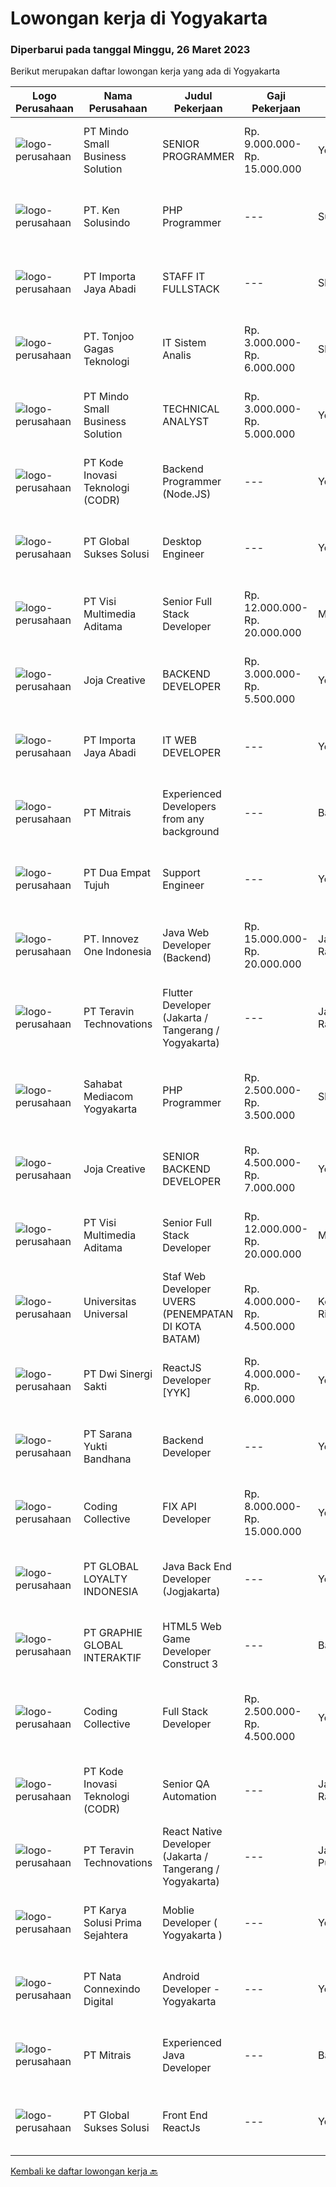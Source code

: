 
  # Lowongan kerja di Yogyakarta

  ### Diperbarui pada tanggal Minggu, 26 Maret 2023

  Berikut merupakan daftar lowongan kerja yang ada di Yogyakarta

  |Logo Perusahaan | Nama Perusahaan | Judul Pekerjaan | Gaji Pekerjaan | Lokasi | Deskripsi | Tanggal diunggah | Pranala |
  | -------------- | --------------- | --------------- | --------- | --------- | -------------- | ------- | ----------- |
  |![logo-perusahaan](https://i.ibb.co/sqvTCh9/112815900-stock-vector-no-image-available-icon-flat-vector.webp)|PT Mindo Small Business Solution|SENIOR PROGRAMMER|Rp. 9.000.000-Rp. 15.000.000|Yogyakarta|Qualifications: Expertise in one of these Programming languages is a must (python, PHP or Golang). Good analytical skills and ability to follow the...|Sabtu, 25 Maret 2023|https://www.jobstreet.co.id/id/job/senior-programmer-4256947?token=0~52b8ae71-b215-4365-8ff0-5483bd61472b&sectionRank=1&jobId=jobstreet-id-job-4256947|
|![logo-perusahaan](https://image-service-cdn.seek.com.au/eeedbf29fb216a252c7c88839dd97e89c90722d5/ee4dce1061f3f616224767ad58cb2fc751b8d2dc)|PT. Ken Solusindo|PHP Programmer|---|Surakarta|Ken Solusindo is looking for candidates to fill in positions as PHP Programmer based in Solo / Yogyakarta with the following terms:Qualifications:...|Jumat, 24 Maret 2023|https://www.jobstreet.co.id/id/job/php-programmer-4263530?token=0~52b8ae71-b215-4365-8ff0-5483bd61472b&sectionRank=2&jobId=jobstreet-id-job-4263530|
|![logo-perusahaan](https://image-service-cdn.seek.com.au/cd40cd7d97052507a8ec3890747892cc72020ed8/ee4dce1061f3f616224767ad58cb2fc751b8d2dc)|PT Importa Jaya Abadi|STAFF IT FULLSTACK|---|Sleman|IT FULLSTACKKUALIFIKASI Usia maksimal 25 tahun Pendidikan IT/System Informasi Familiar dengan PHP, Rest API, Laravel, CI MySQL, CSS dan JQuery,...|Rabu, 22 Maret 2023|https://www.jobstreet.co.id/id/job/staff-it-fullstack-4251542?token=0~52b8ae71-b215-4365-8ff0-5483bd61472b&sectionRank=3&jobId=jobstreet-id-job-4251542|
|![logo-perusahaan](https://image-service-cdn.seek.com.au/4600908cb60ff997f84b15ff5c52e4f4c2ee93ea/ee4dce1061f3f616224767ad58cb2fc751b8d2dc)|PT. Tonjoo Gagas Teknologi|IT Sistem Analis|Rp. 3.000.000-Rp. 6.000.000|Sleman|✔ Requirement: Memiliki pengetahuan teknis yang baik tentang teknologi web (sistem informasi, website, aplikasi mobile). Memiliki pengalaman...|Rabu, 22 Maret 2023|https://www.jobstreet.co.id/id/job/it-sistem-analis-4252347?token=0~52b8ae71-b215-4365-8ff0-5483bd61472b&sectionRank=4&jobId=jobstreet-id-job-4252347|
|![logo-perusahaan](https://i.ibb.co/sqvTCh9/112815900-stock-vector-no-image-available-icon-flat-vector.webp)|PT Mindo Small Business Solution|TECHNICAL ANALYST|Rp. 3.000.000-Rp. 5.000.000|Yogyakarta|Minimum Qualifications and Experience : Bachelor's degree in related fields. Have at least 2 years of working experience in the related field...|Kamis, 23 Maret 2023|https://www.jobstreet.co.id/id/job/technical-analyst-4260947?token=0~52b8ae71-b215-4365-8ff0-5483bd61472b&sectionRank=5&jobId=jobstreet-id-job-4260947|
|![logo-perusahaan](https://image-service-cdn.seek.com.au/6d97a4ffe0f325e8e84b260a2064eead4009eff7/ee4dce1061f3f616224767ad58cb2fc751b8d2dc)|PT Kode Inovasi Teknologi (CODR)|Backend Programmer (Node.JS)|---|Yogyakarta|Requirements: Strong ability to facilitate and teach lectures Proficient in the use of a specific programming language (Node.JS / React) Skilled in...|Jumat, 24 Maret 2023|https://www.jobstreet.co.id/id/job/backend-programmer-node.js-4263313?token=0~52b8ae71-b215-4365-8ff0-5483bd61472b&sectionRank=6&jobId=jobstreet-id-job-4263313|
|![logo-perusahaan](https://image-service-cdn.seek.com.au/f494db2ac8c7d08350bf47fb863706a2c8511c12/ee4dce1061f3f616224767ad58cb2fc751b8d2dc)|PT Global Sukses Solusi|Desktop Engineer|---|Yogyakarta|Job SummaryOur backend programmer will develop and maintain custom modifications to ERP's core system. Develop and maintain data integration and...|Jumat, 24 Maret 2023|https://www.jobstreet.co.id/id/job/desktop-engineer-4255189?token=0~52b8ae71-b215-4365-8ff0-5483bd61472b&sectionRank=7&jobId=jobstreet-id-job-4255189|
|![logo-perusahaan](https://image-service-cdn.seek.com.au/77d5dc00becab49233feb1de82d916f236fba28a/ee4dce1061f3f616224767ad58cb2fc751b8d2dc)|PT Visi Multimedia Aditama|Senior Full Stack Developer|Rp. 12.000.000-Rp. 20.000.000|Malang|Responsibilities: Develop application using ReactJs and/or NextJS. Work closely with Product Leader to design and build new features and insightful...|Sabtu, 25 Maret 2023|https://www.jobstreet.co.id/id/job/senior-full-stack-developer-4257369?token=0~52b8ae71-b215-4365-8ff0-5483bd61472b&sectionRank=8&jobId=jobstreet-id-job-4257369|
|![logo-perusahaan](https://image-service-cdn.seek.com.au/60d7583092c3b48195dbdf83e42b2c982351ddda/ee4dce1061f3f616224767ad58cb2fc751b8d2dc)|Joja Creative|BACKEND DEVELOPER|Rp. 3.000.000-Rp. 5.500.000|Yogyakarta|RESPONSIBILITIES:·        Participate in the entire application lifecycle, focusing on coding and debugging·        Write clean code to develop...|Jumat, 24 Maret 2023|https://www.jobstreet.co.id/id/job/backend-developer-4256747?token=0~52b8ae71-b215-4365-8ff0-5483bd61472b&sectionRank=9&jobId=jobstreet-id-job-4256747|
|![logo-perusahaan](https://image-service-cdn.seek.com.au/cd40cd7d97052507a8ec3890747892cc72020ed8/ee4dce1061f3f616224767ad58cb2fc751b8d2dc)|PT Importa Jaya Abadi|IT WEB DEVELOPER|---|Yogyakarta|IT WEB DEVELOPERKUALIFIKASI Usia maksimal 30 tahun Pendidikan IT/System Informasi Familiar dengan PHP, Rest API, Laravel, CI MySQL, CSS dan JQuery,...|Rabu, 22 Maret 2023|https://www.jobstreet.co.id/id/job/it-web-developer-4252645?token=0~52b8ae71-b215-4365-8ff0-5483bd61472b&sectionRank=10&jobId=jobstreet-id-job-4252645|
|![logo-perusahaan](https://image-service-cdn.seek.com.au/969b0c47f133a1e0155056a5d964c63953dd6304/ee4dce1061f3f616224767ad58cb2fc751b8d2dc)|PT Mitrais|Experienced Developers from any background|---|Bali|Build your Career with Mitrais ! We're looking for experienced Software Engineers from any background to be part of our team. What will you be doing? ...|Jumat, 24 Maret 2023|https://www.jobstreet.co.id/id/job/experienced-developers-from-any-background-4262572?token=0~52b8ae71-b215-4365-8ff0-5483bd61472b&sectionRank=11&jobId=jobstreet-id-job-4262572|
|![logo-perusahaan](https://image-service-cdn.seek.com.au/77b21a0ee2c136c382dd20b539140dcaf7d79275/ee4dce1061f3f616224767ad58cb2fc751b8d2dc)|PT Dua Empat Tujuh|Support Engineer|---|Yogyakarta|Kualifikasi: SMK, D3, S1 TKJ, RPL, Sistem Informasi / Teknik Informatika Mengerti algoritma pemrograman Menguasai minimal satu bahasa pemrograman...|Selasa, 21 Maret 2023|https://www.jobstreet.co.id/id/job/support-engineer-4249367?token=0~52b8ae71-b215-4365-8ff0-5483bd61472b&sectionRank=12&jobId=jobstreet-id-job-4249367|
|![logo-perusahaan](https://image-service-cdn.seek.com.au/5ac1ce894c015b4831ba1d1458ad5a1b4e630a93/ee4dce1061f3f616224767ad58cb2fc751b8d2dc)|PT. Innovez One Indonesia|Java Web Developer (Backend)|Rp. 15.000.000-Rp. 20.000.000|Jakarta Raya|We are looking for a dynamic and talented Java Full-Stack Developer with strong OOAD background to join our global team. You will work in a SCRUM team...|Jumat, 24 Maret 2023|https://www.jobstreet.co.id/id/job/java-web-developer-backend-4273459?token=0~52b8ae71-b215-4365-8ff0-5483bd61472b&sectionRank=13&jobId=jobstreet-id-job-4273459|
|![logo-perusahaan](https://image-service-cdn.seek.com.au/7f5c1a5170737cbfb72ba21f6ae2e7b8eb200d86/ee4dce1061f3f616224767ad58cb2fc751b8d2dc)|PT Teravin Technovations|Flutter  Developer (Jakarta / Tangerang / Yogyakarta)|---|Jakarta Raya|We are looking for a great JavaScript developer who is proficient with Flutter Developer. Requirements :  Minimum Diploma or Bachelor Degree, majoring...|Jumat, 24 Maret 2023|https://www.jobstreet.co.id/id/job/flutter-developer-jakarta-tangerang-yogyakarta-4258969?token=0~52b8ae71-b215-4365-8ff0-5483bd61472b&sectionRank=14&jobId=jobstreet-id-job-4258969|
|![logo-perusahaan](https://i.ibb.co/sqvTCh9/112815900-stock-vector-no-image-available-icon-flat-vector.webp)|Sahabat Mediacom Yogyakarta|PHP Programmer|Rp. 2.500.000-Rp. 3.500.000|Sleman|Responsibilities :Mengembangkan aplikasi untuk kebutuhan clientRequirement :Memiliki semangat belajar secara mandiriMenguasai salah satu framework...|Jumat, 24 Maret 2023|https://www.jobstreet.co.id/id/job/php-programmer-4273306?token=0~52b8ae71-b215-4365-8ff0-5483bd61472b&sectionRank=15&jobId=jobstreet-id-job-4273306|
|![logo-perusahaan](https://image-service-cdn.seek.com.au/cba56cb55412127b788761e947bb24c7bee34e1a/ee4dce1061f3f616224767ad58cb2fc751b8d2dc)|Joja Creative|SENIOR BACKEND DEVELOPER|Rp. 4.500.000-Rp. 7.000.000|Yogyakarta|RESPONSIBILITIES:·        Participate in the entire application lifecycle, focusing on coding and debugging·        Write clean code to develop...|Jumat, 24 Maret 2023|https://www.jobstreet.co.id/id/job/senior-backend-developer-4256745?token=0~52b8ae71-b215-4365-8ff0-5483bd61472b&sectionRank=16&jobId=jobstreet-id-job-4256745|
|![logo-perusahaan](https://image-service-cdn.seek.com.au/b8528c389ba1b59ec14f571684d5a518b5b2a7b1/ee4dce1061f3f616224767ad58cb2fc751b8d2dc)|PT Visi Multimedia Aditama|Senior Full Stack Developer|Rp. 12.000.000-Rp. 20.000.000|Malang|Responsibilities: Develop application using ReactJs and/or NextJS. Work closely with Product Leader to design and build new features and insightful...|Jumat, 24 Maret 2023|https://www.jobstreet.co.id/id/job/senior-full-stack-developer-4273813?token=0~52b8ae71-b215-4365-8ff0-5483bd61472b&sectionRank=17&jobId=jobstreet-id-job-4273813|
|![logo-perusahaan](https://image-service-cdn.seek.com.au/872a4f5f67ec54088d1d3b199ea228bef1b40ae9/ee4dce1061f3f616224767ad58cb2fc751b8d2dc)|Universitas Universal|Staf Web Developer UVERS (PENEMPATAN DI KOTA BATAM)|Rp. 4.000.000-Rp. 4.500.000|Kepulauan Riau|-Minimal Lulusan S1 Bidang Ilmu Komputer/ Pemrograman-Menguasai konsep web dasar (PHP,HTML,JavaScript,Jquery,etc)-Menguasai framework Laravel dan...|Senin, 20 Maret 2023|https://www.jobstreet.co.id/id/job/staf-web-developer-uvers-penempatan-di-kota-batam-4268578?token=0~52b8ae71-b215-4365-8ff0-5483bd61472b&sectionRank=18&jobId=jobstreet-id-job-4268578|
|![logo-perusahaan](https://image-service-cdn.seek.com.au/e95a061b735bddab1e607e5a77ffcd7088c1c24d/ee4dce1061f3f616224767ad58cb2fc751b8d2dc)|PT Dwi Sinergi Sakti|ReactJS Developer [YYK]|Rp. 4.000.000-Rp. 6.000.000|Yogyakarta|Sebelum anda melamar pastikan anda Domisili di Yogyakarta atau berkenan pindah ke Yogyakarta.Deskripsi PekerjaanSaat ini kita sedang membangun...|Kamis, 23 Maret 2023|https://www.jobstreet.co.id/id/job/reactjs-developer-%5Byyk%5D-4272270?token=0~52b8ae71-b215-4365-8ff0-5483bd61472b&sectionRank=19&jobId=jobstreet-id-job-4272270|
|![logo-perusahaan](https://image-service-cdn.seek.com.au/d532815e7d216534ef42926c57edf5adad2c549a/ee4dce1061f3f616224767ad58cb2fc751b8d2dc)|PT Sarana Yukti Bandhana|Backend Developer|---|Yogyakarta|Job Description : Participate in the entire application life cycle, focusing on coding Write clean and maintainable code based on given requirement...|Rabu, 22 Maret 2023|https://www.jobstreet.co.id/id/job/backend-developer-4251503?token=0~52b8ae71-b215-4365-8ff0-5483bd61472b&sectionRank=20&jobId=jobstreet-id-job-4251503|
|![logo-perusahaan](https://image-service-cdn.seek.com.au/24a7297959412a4000416265921f6daa6368513d/ee4dce1061f3f616224767ad58cb2fc751b8d2dc)|Coding Collective|FIX API Developer|Rp. 8.000.000-Rp. 15.000.000|Yogyakarta|Responsibility Connecting an Excel spreadsheet  to a FIX API involves creating an automated script that can trigger the FIX API from within Excel....|Rabu, 22 Maret 2023|https://www.jobstreet.co.id/id/job/fix-api-developer-4252198?token=0~52b8ae71-b215-4365-8ff0-5483bd61472b&sectionRank=21&jobId=jobstreet-id-job-4252198|
|![logo-perusahaan](https://image-service-cdn.seek.com.au/5701acf4d572ac7723a97139e9e9de3e7e393e04/ee4dce1061f3f616224767ad58cb2fc751b8d2dc)|PT GLOBAL LOYALTY INDONESIA|Java Back End Developer (Jogjakarta)|---|Yogyakarta|Responsibilities : Create, maintain, and improve highly concurrent systems. Be part of a team and collaborate across groups. Write clean code using...|Rabu, 22 Maret 2023|https://www.jobstreet.co.id/id/job/java-back-end-developer-jogjakarta-4252309?token=0~52b8ae71-b215-4365-8ff0-5483bd61472b&sectionRank=22&jobId=jobstreet-id-job-4252309|
|![logo-perusahaan](https://image-service-cdn.seek.com.au/f9a751ea24d68e4658d0eb7882e2db58a9b95cb0/ee4dce1061f3f616224767ad58cb2fc751b8d2dc)|PT GRAPHIE GLOBAL INTERAKTIF|HTML5 Web Game Developer Construct 3|---|Bali|Deskripsi Pekerjaan : Usia maksimal 35 tahun Pendidikan terakhir minimal D3 Menyenangi dunia aplikasi komputer dan pembuatan game Mempunyai kemampuan...|Selasa, 21 Maret 2023|https://www.jobstreet.co.id/id/job/html5-web-game-developer-construct-3-4258701?token=0~52b8ae71-b215-4365-8ff0-5483bd61472b&sectionRank=23&jobId=jobstreet-id-job-4258701|
|![logo-perusahaan](https://image-service-cdn.seek.com.au/24a7297959412a4000416265921f6daa6368513d/ee4dce1061f3f616224767ad58cb2fc751b8d2dc)|Coding Collective|Full Stack Developer|Rp. 2.500.000-Rp. 4.500.000|Yogyakarta|Our client is a cybersecurity company from Yogyakarta which focuses on vulnerability assessment and penetration testing.RESPONSIBILITIESThe successful...|Rabu, 22 Maret 2023|https://www.jobstreet.co.id/id/job/full-stack-developer-4257528?token=0~52b8ae71-b215-4365-8ff0-5483bd61472b&sectionRank=24&jobId=jobstreet-id-job-4257528|
|![logo-perusahaan](https://image-service-cdn.seek.com.au/f9a43488fb6cd9c390e0bc30837cba2409c40d5b/ee4dce1061f3f616224767ad58cb2fc751b8d2dc)|PT Kode Inovasi Teknologi (CODR)|Senior QA Automation|---|Jakarta Raya|Minimum Requirements: Candidates must possess at least a Bachelor's Degree in Engineering (Computer/Telecommunication), Computer Science/Information...|Rabu, 22 Maret 2023|https://www.jobstreet.co.id/id/job/senior-qa-automation-4251849?token=0~52b8ae71-b215-4365-8ff0-5483bd61472b&sectionRank=25&jobId=jobstreet-id-job-4251849|
|![logo-perusahaan](https://image-service-cdn.seek.com.au/00c5fccd7e7da99c6c551506f244b709f37b24cb/ee4dce1061f3f616224767ad58cb2fc751b8d2dc)|PT Teravin Technovations|React Native Developer (Jakarta / Tangerang / Yogyakarta)|---|Jakarta Pusat|Job Description :  We are looking for a great JavaScript developer who is proficient with React.js. Your primary focus will be on developing user...|Jumat, 24 Maret 2023|https://www.jobstreet.co.id/id/job/react-native-developer-jakarta-tangerang-yogyakarta-4258958?token=0~52b8ae71-b215-4365-8ff0-5483bd61472b&sectionRank=26&jobId=jobstreet-id-job-4258958|
|![logo-perusahaan](https://image-service-cdn.seek.com.au/bb0f2c313297f2db3d497466b95d7da85644edc0/ee4dce1061f3f616224767ad58cb2fc751b8d2dc)|PT Karya Solusi Prima Sejahtera|Moblie Developer ( Yogyakarta )|---|Yogyakarta|Kualifikasi Pendidikan Minimal D3 Memiliki kemampuan dalam pengembangan Aplikasi Mobile menggunakan Flutter dan Ionic Memiliki kemampuan dalam...|Selasa, 21 Maret 2023|https://www.jobstreet.co.id/id/job/moblie-developer-yogyakarta-4249630?token=0~52b8ae71-b215-4365-8ff0-5483bd61472b&sectionRank=27&jobId=jobstreet-id-job-4249630|
|![logo-perusahaan](https://image-service-cdn.seek.com.au/77667e2fe8ce9ab1b7bf269da866e83ff28b2033/ee4dce1061f3f616224767ad58cb2fc751b8d2dc)|PT Nata Connexindo Digital|Android Developer - Yogyakarta|---|Yogyakarta|General Specification: Young passionate, maximal age 30 D3/S1 in Information Technology (Computer Science) with minimum IPK 3.00 Must be a creative,...|Rabu, 22 Maret 2023|https://www.jobstreet.co.id/id/job/android-developer-yogyakarta-4252374?token=0~52b8ae71-b215-4365-8ff0-5483bd61472b&sectionRank=28&jobId=jobstreet-id-job-4252374|
|![logo-perusahaan](https://image-service-cdn.seek.com.au/969b0c47f133a1e0155056a5d964c63953dd6304/ee4dce1061f3f616224767ad58cb2fc751b8d2dc)|PT Mitrais|Experienced Java Developer|---|Bali|Build your Career with Mitrais! We have clients who are urgently looking for Experienced Java developers for an immediate start.What will you be...|Jumat, 24 Maret 2023|https://www.jobstreet.co.id/id/job/experienced-java-developer-4262569?token=0~52b8ae71-b215-4365-8ff0-5483bd61472b&sectionRank=29&jobId=jobstreet-id-job-4262569|
|![logo-perusahaan](https://image-service-cdn.seek.com.au/f494db2ac8c7d08350bf47fb863706a2c8511c12/ee4dce1061f3f616224767ad58cb2fc751b8d2dc)|PT Global Sukses Solusi|Front End ReactJs|---|Yogyakarta|Help build the world-class productivity and collaboration platform Building and maintaining product features, ensuring performance, security and...|Selasa, 21 Maret 2023|https://www.jobstreet.co.id/id/job/front-end-reactjs-4269471?token=0~52b8ae71-b215-4365-8ff0-5483bd61472b&sectionRank=30&jobId=jobstreet-id-job-4269471|


  [Kembali ke daftar lowongan kerja 🔙](../README.md#daftar-lowongan-kerja)
  